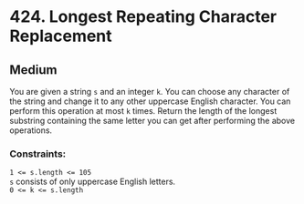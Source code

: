 # 424. Longest Repeating Character Replacement

## Medium

You are given a string `s` and an integer `k`. You can choose any character of the string and change it to any other
uppercase English character. You can perform this operation at most `k` times. Return the length of the longest
substring containing the same letter you can get after performing the above operations.

### Constraints:

`1 <= s.length <= 105`  
`s` consists of only uppercase English letters.  
`0 <= k <= s.length`
